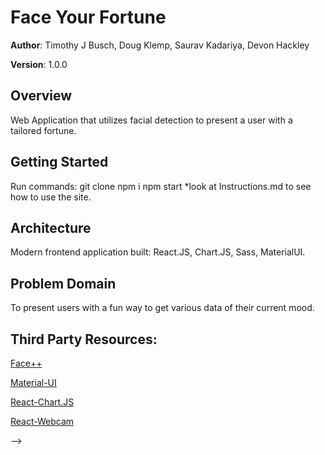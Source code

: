 # Face Your Fortune

**Author**: Timothy J Busch, Doug Klemp, Saurav Kadariya, Devon Hackley

**Version**: 1.0.0

## Overview
Web Application that utilizes facial detection to present a user with a tailored fortune. 

## Getting Started
Run commands:
git clone
npm i
npm start
*look at Instructions.md to see how to use the site.

## Architecture
Modern frontend application built: React.JS, Chart.JS, Sass, MaterialUI.

## Problem Domain
To present users with a fun way to get various data of their current mood. 


## Third Party Resources:
[Face++](https://www.faceplusplus.com/)

[Material-UI](https://material-ui.com/)

[React-Chart.JS](https://www.npmjs.com/package/react-chartjs-2)

[React-Webcam](https://www.npmjs.com/package/react-webcam)



-->

